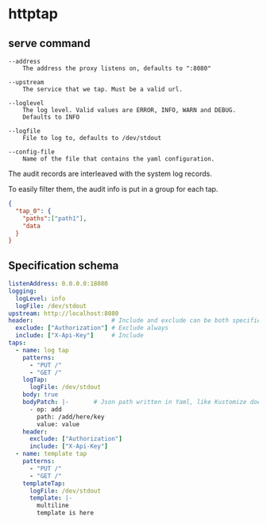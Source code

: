 # httptap

## serve command

```
--address
    The address the proxy listens on, defaults to ":8080"

--upstream
    The service that we tap. Must be a valid url.

--loglevel
    The log level. Valid values are ERROR, INFO, WARN and DEBUG.
    Defaults to INFO

--logfile
    File to log to, defaults to /dev/stdout

--config-file
    Name of the file that contains the yaml configuration.
```

The audit records are interleaved with the system log records.

To easily filter them, the audit info is put in a group for each tap.

```json
{
  "tap_0": {
    "paths":["path1"],
    "data
  }
}
```

## Specification schema

```yaml
listenAddress: 0.0.0.0:18080
logging:
  logLevel: info
  logFile: /dev/stdout
upstream: http://localhost:8080
header:                      # Include and exclude can be both specified
  exclude: ["Authorization"] # Exclude always
  include: ["X-Api-Key"]     # Include
taps:
  - name: log tap
    patterns:
      - "PUT /"
      - "GET /"
    logTap: 
      logFile: /dev/stdout
    body: true
    bodyPatch: |-       # Json path written in Yaml, like Kustomize does
      - op: add
        path: /add/here/key
        value: value
    header:
      exclude: ["Authorization"]
      include: ["X-Api-Key"]
  - name: template tap
    patterns:
      - "PUT /"
      - "GET /"
    templateTap: 
      logFile: /dev/stdout
      template: |-
        multiline
        template is here
```

